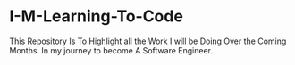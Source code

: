 # I-M-Learning-To-Code
This Repository Is To Highlight all the Work I will be Doing Over the Coming Months. In my journey to become A Software Engineer.
